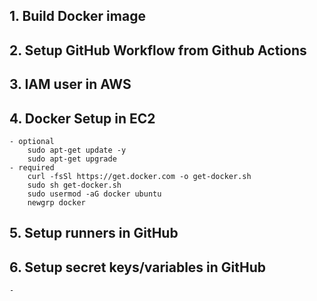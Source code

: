 ## 1. Build Docker image
## 2. Setup GitHub Workflow from Github Actions
## 3. IAM user in AWS
## 4. Docker Setup in EC2
    - optional
        sudo apt-get update -y
        sudo apt-get upgrade
    - required
        curl -fsSl https://get.docker.com -o get-docker.sh
        sudo sh get-docker.sh
        sudo usermod -aG docker ubuntu
        newgrp docker
## 5. Setup runners in GitHub
## 6. Setup secret keys/variables in GitHub
    - 